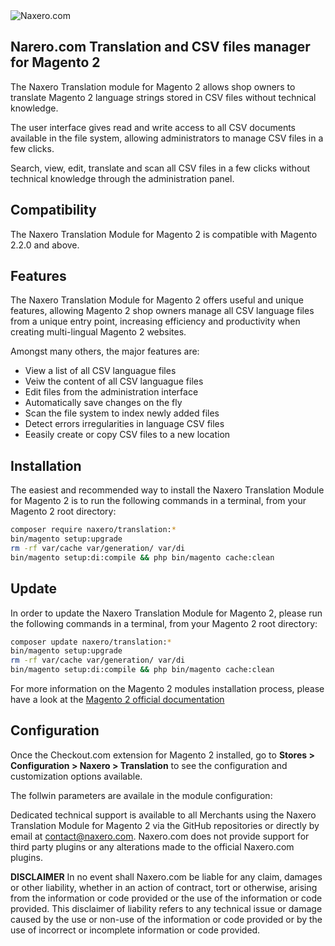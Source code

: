 <img src="https://www.naxero.com/professional-ecommerce-integrations-for-magento.jpg" alt="Naxero.com"/>

## Narero.com Translation and CSV files manager for Magento 2

The Naxero Translation module for Magento 2 allows shop owners to translate Magento 2 language strings stored in CSV files without technical knowledge.

The user interface gives read and write access to all CSV documents available in the file system, allowing administrators to manage CSV files in a few clicks.

Search, view, edit, translate and scan all CSV files in a few clicks without technical knowledge through the administration panel.

## Compatibility
The Naxero Translation Module for Magento 2 is compatible with Magento 2.2.0 and above.

## Features
The Naxero Translation Module for Magento 2 offers useful and unique features, allowing Magento 2 shop owners manage all CSV language files from a unique entry point, increasing efficiency and productivity when creating multi-lingual Magento 2 websites.

Amongst many others, the major features are: 

* View a list of all CSV languague files
* Veiw the content of all CSV languague files
* Edit files from the administration interface
* Automatically save changes on the fly
* Scan the file system to index newly added files
* Detect errors irregularities in language CSV files
* Eeasily create or copy CSV files to a new location

## Installation
The easiest and recommended way to install the Naxero Translation Module for Magento 2 is to run the following commands in a terminal, from your Magento 2 root directory:

```bash
composer require naxero/translation:*
bin/magento setup:upgrade
rm -rf var/cache var/generation/ var/di
bin/magento setup:di:compile && php bin/magento cache:clean
```

## Update
In order to update the Naxero Translation Module for Magento 2, please run the following commands in a terminal, from your Magento 2 root directory:

```bash
composer update naxero/translation:*
bin/magento setup:upgrade
rm -rf var/cache var/generation/ var/di
bin/magento setup:di:compile && php bin/magento cache:clean
```

For more information on the Magento 2 modules installation process, please have a look at the [Magento 2 official documentation](http://devdocs.magento.com/guides/v2.0/install-gde/install/cli/install-cli-subcommands-enable.html "Magento 2 official documentation")

## Configuration
Once the Checkout.com extension for Magento 2 installed, go to **Stores > Configuration > Naxero > Translation** to see the configuration and customization options available. 

The follwin parameters are availale in the module configuration:

Dedicated technical support is available to all Merchants using the Naxero Translation Module for Magento 2 via the GitHub repositories or directly by email at contact@naxero.com. Naxero.com does not provide support for third party plugins or any alterations made to the official Naxero.com plugins.

**DISCLAIMER**
In no event shall Naxero.com be liable for any claim, damages or other liability, whether in an action of contract, tort or otherwise, arising from the information or code provided or the use of the information or code provided. This disclaimer of liability refers to any technical issue or damage caused by the use or non-use of the information or code provided or by the use of incorrect or incomplete information or code provided.
